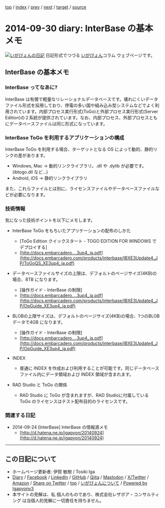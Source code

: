 [top](../index.html) 
 / [index](index.html) 
 / [prev](ig140924.html) 
 / [next](ig141005.html) 
 / [target](https://www.igapyon.jp/igapyon/diary/2014/ig140930.html) 
 / [source](https://github.com/igapyon/diary/blob/master/2014/ig140930.src.md) 

2014-09-30 diary: InterBase の基本メモ
=====================================================================================================
[![いがぴょんの日記](https://www.igapyon.jp/igapyon/diary/images/iga202308_64.jpg "いがぴょん")](https://www.igapyon.jp/igapyon/diary/memo/memoigapyon.html) 日記形式でつづる [いがぴょん](https://www.igapyon.jp/igapyon/diary/memo/memoigapyon.html)コラム ウェブページです。

## InterBase の基本メモ

### InterBase ってなあに?

InterBase は有償で軽量なリレーショナルデータベースです。壊れにくいデータファイル形式を採用しており、停電の多い国や組み込み型システムなどでよく利用されています。内部プロセス実行形式(ToGo)と外部プロセス実行形式(Server Edition)の２系統が提供されています。なお、内部プロセス、外部プロセスともにデータベースファイルは同じ形式になっています。


### InterBase ToGo を利用するアプリケーションの構成

InterBase ToGo を利用する場合、ターゲットとなる OS によって動的、静的リンクの差があります。

* Windows, Mac -> 動的リンクライブラリ。.dll や .dylib が必要です。(ibtogo.dll など...)
* Android, iOS -> 静的リンクライブラリ

また、これらファイルとは別に、ライセンスファイルやデータベースファイルなどが必要になります。


### 技術情報

気になった技術ポイントを以下にメモします。

* InterBase ToGo をもちいたアプリケーションの配布のしかた
  * [ToGo Edition クイックスタート - TOGO EDITION FOR WINDOWS でデプロイする]
  * [http://docs.embarcadero....3up4_ja.pdf](http://docs.embarcadero.com/products/interbase/IBXE3Update4_JP/ToGoQS_XE3up4_ja.pdf)



* データベースファイルサイズの上限は、デフォルトのページサイズ(4KB)の場合、8TB になります。
  *   [操作ガイド - InterBase の制限]
  *   [http://docs.embarcadero....3up4_ja.pdf](http://docs.embarcadero.com/products/interbase/IBXE3Update4_JP/OpGuide_XE3up4_ja.pdf)



* BLOBの上限サイズは、デフォルトのページサイズ(4KB)の場合、1つのBLOBデータで4GB になります。
  *   [操作ガイド - InterBase の制限]
  *   [http://docs.embarcadero....3up4_ja.pdf](http://docs.embarcadero.com/products/interbase/IBXE3Update4_JP/OpGuide_XE3up4_ja.pdf)



* INDEX
  * 普通に INDEX を作成および利用することが可能です。同じデータベースファイル内にデータ領域および INDEX 領域が含まれます。



* RAD Studio と ToGo の関係
  * RAD Studio に ToGo が含まれますが、RAD Studioに付属している ToGo のライセンスはテスト配布目的のライセンスです。



### 関連する日記


* 2014-09-24 [InterBase] InterBase の情報源メモ
  * [http://d.hatena.ne.jp/igapyon/20140924](http://d.hatena.ne.jp/igapyon/20140924)


----------------------------------------------------------------------------------------------------

## この日記について

* ホームページ更新者: 伊賀 敏樹 / Tosiki Iga
* [Diary](https://www.igapyon.jp/igapyon/diary/) / [Facebook](https://www.facebook.com/igapyon) / [LinkedIn](https://www.linkedin.com/in/toshikiiga) / [GitHub](https://github.com/igapyon) / [Qiita](https://qiita.com/igapyon) / [Mastodon](https://social.vivaldi.net/@igapyon) / [X/Twitter](https://twitter.com/ToshikiIga) / [Amazon](https://www.amazon.co.jp/%E4%BC%8A%E8%B3%80-%E6%95%8F%E6%A8%B9/e/B004LTQWCQ) / 
[Share on Twitter](https://twitter.com/intent/tweet?hashtags=igapyon%2Cdiary%2C%E3%81%84%E3%81%8C%E3%81%B4%E3%82%87%E3%82%93&text=InterBase+%E3%81%AE%E5%9F%BA%E6%9C%AC%E3%83%A1%E3%83%A2&url=https%3A%2F%2Fwww.igapyon.jp%2Figapyon%2Fdiary%2F2014%2Fig140930.html) / [top](../index.html) / [いがぴょんについて](https://www.igapyon.jp/igapyon/diary/memo/memoigapyon.html) / [Powered by Igapyonv3](https://github.com/igapyon/igapyonv3)
* 本サイトの見解は、私 個人のものであり、株式会社レザボア・コンサルティング は当個人的見解に一切責任を持ちません。 
